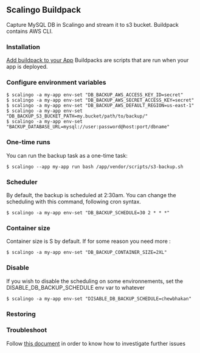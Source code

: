 ## Scalingo Buildpack

Capture MySQL DB in Scalingo and stream it to s3 bucket. Buildpack contains AWS CLI.

### Installation

[Add buildpack to your App](https://doc.scalingo.com/platform/deployment/buildpacks/multi)
Buildpacks are scripts that are run when your app is deployed.

### Configure environment variables
```
$ scalingo -a my-app env-set "DB_BACKUP_AWS_ACCESS_KEY_ID=secret"
$ scalingo -a my-app env-set "DB_BACKUP_AWS_SECRET_ACCESS_KEY=secret"
$ scalingo -a my-app env-set "DB_BACKUP_AWS_DEFAULT_REGION=us-east-1"
$ scalingo -a my-app env-set "DB_BACKUP_S3_BUCKET_PATH=my.bucket/path/to/backup/"
$ scalingo -a my-app env-set "BACKUP_DATABASE_URL=mysql://user:password@host:port/dbname"
```

### One-time runs

You can run the backup task as a one-time task:

```
$ scalingo --app my-app run bash /app/vendor/scripts/s3-backup.sh
```

### Scheduler

By default, the backup is scheduled at 2:30am. You can change the scheduling with this command, following cron syntax.

```
$ scalingo -a my-app env-set "DB_BACKUP_SCHEDULE=30 2 * * *"
```

### Container size

Container size is S by default. If for some reason you need more :

```
$ scalingo -a my-app env-set "DB_BACKUP_CONTAINER_SIZE=2XL"
```

### Disable

If you wish to disable the scheduling on some environnements, set the DISABLE_DB_BACKUP_SCHEDULE env var to whatever

```
$ scalingo -a my-app env-set "DISABLE_DB_BACKUP_SCHEDULE=chewbhakan"
```

### Restoring


### Troubleshoot

Follow [this document](https://doc.scalingo.com/platform/deployment/buildpacks/custom) in order to know how to investigate further issues 